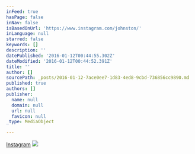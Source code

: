 ```yaml
---
inFeed: true
hasPage: false
inNav: false
isBasedOnUrl: 'https://www.instagram.com/johnston/'
inLanguage: null
starred: false
keywords: []
description: ''
datePublished: '2016-01-12T00:44:55.302Z'
dateModified: '2016-01-12T00:44:52.391Z'
title: ''
author: []
sourcePath: _posts/2016-01-12-7ace0ee7-1d83-4ed8-9cbd-736856cc9890.md
published: true
authors: []
publisher:
  name: null
  domain: null
  url: null
  favicon: null
_type: MediaObject

---
```

[Instagram][0]
![](https://s3-us-west-2.amazonaws.com/the-grid-img/p/757c7110a9b2b6c720871534e0196528b5c40adb.jpg)

[0]: https://www.instagram.com/johnston/